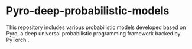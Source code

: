 # Pyro-deep-probabilistic-models
This repository includes various probabilistic models developed based on Pyro, a deep universal probabilistic programming framework backed by PyTorch .
